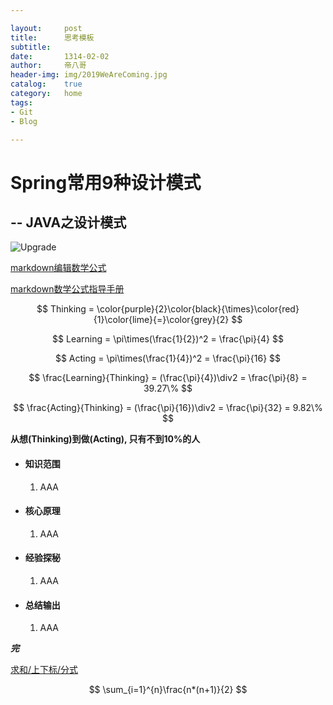 ```yaml
---

layout:     post        
title:      思考模板
subtitle:           
date:       1314-02-02    
author:     帝八哥
header-img: img/2019WeAreComing.jpg    
catalog:    true        
category:   home        
tags:       
- Git
- Blog   

---
```


# Spring常用9种设计模式

## -- JAVA之设计模式

![Upgrade](https://gss3.bdstatic.com/-Po3dSag_xI4khGkpoWK1HF6hhy/baike/c0%3Dbaike150%2C5%2C5%2C150%2C50/sign=d951295842fbfbedc8543e2d19999c53/267f9e2f070828389cce6473b199a9014d08f192.jpg)



[markdown编辑数学公式](https://www.jianshu.com/p/a0aa94ef8ab2)

[markdown数学公式指导手册](https://www.zybuluo.com/codeep/note/163962)



$$
Thinking = \color{purple}{2}\color{black}{\times}\color{red}{1}\color{lime}{=}\color{grey}{2}
$$

$$
Learning = \pi\times(\frac{1}{2})^2 = \frac{\pi}{4}
$$

$$
Acting = \pi\times(\frac{1}{4})^2 = \frac{\pi}{16}
$$

$$
\frac{Learning}{Thinking} = (\frac{\pi}{4})\div2 = \frac{\pi}{8} = 39.27\%
$$

$$
\frac{Acting}{Thinking} = (\frac{\pi}{16})\div2 = \frac{\pi}{32} = 9.82\%
$$

**从想(Thinking)到做(Acting), 只有不到10%的人**











- #### **知识范围**

  1. AAA  

- #### **核心原理**

  1. AAA  

- #### **经验探秘**

  1. AAA  

- #### **总结输出**

  1. AAA  

**_完_**































































[求和/上下标/分式](https://blog.csdn.net/qq_33745102/article/details/81226924)

$$
\sum_{i=1}^{n}\frac{n*(n+1)}{2}
$$
































